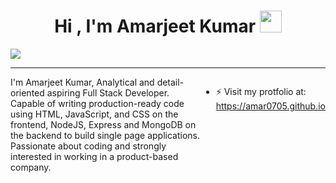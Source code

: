 
<h1 align="center">Hi , I'm Amarjeet Kumar <img src="https://media.giphy.com/media/hvRJCLFzcasrR4ia7z/giphy.gif" width="35"></h1>
<!--<div align="center">
<img src="https://user-images.githubusercontent.com/5713670/87202985-820dcb80-c2b6-11ea-9f56-7ec461c497c3.gif"/>
</div>-->
     <a href="#" align="center"><img src="https://readme-typing-svg.herokuapp.com?color=FFF&center=true&lines=1200%2B+Hours+of+Coding+Experience;Data+Structure;Algorithm;Full+Stack+Web+Developer"></img></a>
     <hr/> 
     <div style="display:flex;>
    <p align="center" style="max-width:40%; line-height:30px; color:blue">
I'm Amarjeet Kumar, Analytical and detail-oriented aspiring Full Stack Developer. Capable of writing production-ready code using HTML, JavaScript, and CSS on the frontend, NodeJS, Express and MongoDB on the backend to build single page applications. Passionate about coding and strongly interested in working in a product-based company.

</p>
     

- ⚡ Visit my protfolio at:  <a href="https://amar0705.github.io">https://amar0705.github.io</a> 


</div>

<!--
**amar0705/amar0705** is a ✨ _special_ ✨ repository because its `README.md` (this file) appears on your GitHub profile.

Here are some ideas to get you started:

- 🔭 I’m currently working on ...
- 🌱 I’m currently learning ...
- 👯 I’m looking to collaborate on ...
- 🤔 I’m looking for help with ...
- 💬 Ask me about ...
- 📫 How to reach me: ...
- 😄 Pronouns: ...
- ⚡ Fun fact: ...
-->
